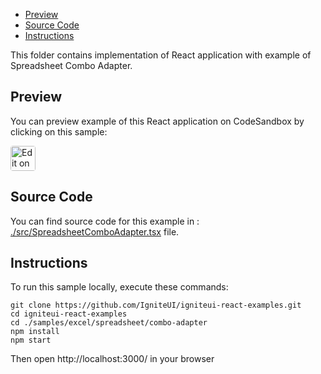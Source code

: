 <!-- NOTE: do not change this file because it will be auto re-generated from template file: -->
<!-- https://github.com/IgniteUI/igniteui-react-examples/tree/master/templates/sample/ReadMe.md -->

<!-- ## Table of Contents -->
- [Preview](#Preview)
- [Source Code](#Source-Code)
- [Instructions](#Instructions)

This folder contains implementation of React application with example of Spreadsheet Combo Adapter.
<!-- in the Spreadsheet component -->
<!-- [Spreadsheet](https://infragistics.com/Reactsite/components/spreadsheet.html) -->

## Preview

You can preview example of this React application on CodeSandbox by clicking on this sample:

<html lang="en" xmlns="http://www.w3.org/1999/xhtml">
    <body>
        <a target="_blank" href="https://codesandbox.io/s/github/IgniteUI/igniteui-react-examples/tree/master/samples/excel/spreadsheet/combo-adapter?fontsize=14&hidenavigation=1&theme=dark&view=preview&file=/src/SpreadsheetComboAdapter.tsx" rel="noopener noreferrer">
            <img height="40px" style="border-radius: 0.25rem" alt="Edit on CodeSandbox" src="https://static.infragistics.com/xplatform/images/sandbox/code.png"/>
        </a>
        <!-- <a target="_blank"
href="https://codesandbox.io/s/github/IgniteUI/igniteui-react-examples/tree/master/samples/maps/geo-map/binding-csv-points?fontsize=14&hidenavigation=1&theme=dark&view=preview">
            <img alt="Edit Sample" src="https://codesandbox.io/static/img/play-codesandbox.svg"/>
        </a> -->
        <!-- <a target="_blank" style="margin-left: 0.5rem"
href="https://codesandbox.io/embed/github/IgniteUI/igniteui-react-examples/tree/master/samples/excel/spreadsheet/combo-adapter?fontsize=14&hidenavigation=1&theme=dark&view=preview&file=/src/SpreadsheetComboAdapter.tsx">
            <img height="40px" style="border-radius: 5px" alt="View on CodeSandbox" src="https://static.infragistics.com/xplatform/images/sandbox/view.png"/>
        </a> -->
        <!-- <a target="_blank"
href="https://codesandbox.io/embed/github/IgniteUI/igniteui-react-examples/tree/master/samples/maps/geo-map/binding-csv-points?fontsize=14&hidenavigation=1&theme=dark&view=preview">
            <img alt="View on CodeSandbox" src="https://static.infragistics.com/xplatform/images/sandbox/view.png"/>
        </a>
https://codesandbox.io/embed/react-treemap-overview-rtb45
https://codesandbox.io/static/img/play-codesandbox.svg
https://codesandbox.io/embed/react-treemap-overview-rtb45?view=browser -->
    </body>
</html>

<!-- ## Sample Preview -->

<!-- <iframe
  src="https://codesandbox.io/embed/github/IgniteUI/igniteui-react-examples/tree/master/samples/excel/spreadsheet/combo-adapter?fontsize=14&hidenavigation=1&theme=dark&view=preview&file=/src/SpreadsheetComboAdapter.tsx"
  style="width:100%; height:400px; border:0; border-radius: 4px; overflow:hidden;"
  allow="accelerometer; ambient-light-sensor; camera; encrypted-media; geolocation; gyroscope; hid; microphone; midi; payment; usb; vr"
  sandbox="allow-forms allow-modals allow-popups allow-presentation allow-same-origin allow-scripts"
></iframe> -->

## Source Code

You can find source code for this example in :
[./src/SpreadsheetComboAdapter.tsx](./src/SpreadsheetComboAdapter.tsx) file.

<!-- The following section provides source code from:
`./src/SpreadsheetComboAdapter.tsx` file: -->

<!-- ```tsx
import React from 'react';
import { IgrExcelXlsxModule } from 'igniteui-react-excel';
import { IgrExcelCoreModule } from 'igniteui-react-excel';
import { IgrExcelModule } from 'igniteui-react-excel';
import { IgrSpreadsheetModule } from 'igniteui-react-spreadsheet';
import { IgrSpreadsheet } from 'igniteui-react-spreadsheet';
import { IgrSpreadsheetChartAdapterModule } from 'igniteui-react-spreadsheet-chart-adapter';
import { SpreadsheetChartAdapter } from 'igniteui-react-spreadsheet-chart-adapter';
import { AxisGroup, AxisPosition, AxisType, CellReferenceMode,

    ChartType, ChartTitle, FormattedString, Legend,
    LegendPosition, Workbook,
    WorksheetTableColumnArea, WorkbookFormat, XValues } from 'igniteui-react-excel';

IgrExcelCoreModule.register();
IgrExcelModule.register();
IgrExcelXlsxModule.register();
IgrSpreadsheetModule.register();
IgrSpreadsheetChartAdapterModule.register();

export default class SpreadsheetComboAdapter extends React.Component {
    public spreadsheet: IgrSpreadsheet;

    constructor(props: any) {
        super(props);
        this.onSpreadsheetRef = this.onSpreadsheetRef.bind(this);
    }

    public render() {
        return (
            <div className="igContainer">
                <IgrSpreadsheet ref={this.onSpreadsheetRef} height="calc(100% - 25px)" width="100%" />
            </div>
        );
    }

    public onSpreadsheetRef(spreadsheet: IgrSpreadsheet) {
        this.spreadsheet = spreadsheet;
        this.spreadsheet.chartAdapter = new SpreadsheetChartAdapter();

        const wb = new Workbook(WorkbookFormat.Excel2007);

        const ws = wb.worksheets().add("Sheet1");
        ws.getCell("A1").value = "Date";
        ws.getCell("B1").value = "Sold Count";
        ws.getCell("C1").value = "Average Price";
        ws.getCell("A2").value = new Date(2019, 1, 1);
        ws.getCell("B2").value = 275;
        ws.getCell("C2").value = 410;
        ws.getCell("A3").value = new Date(2019, 2, 1);
        ws.getCell("B3").value = 150;
        ws.getCell("C3").value = 450;
        ws.getCell("A4").value = new Date(2019, 3, 1);
        ws.getCell("B4").value = 225;
        ws.getCell("C4").value = 430;
        ws.getCell("A5").value = new Date(2019, 4, 1);
        ws.getCell("B5").value = 275;
        ws.getCell("C5").value = 425;
        ws.getCell("A6").value = new Date(2019, 5, 1);
        ws.getCell("B6").value = 150;
        ws.getCell("C6").value = 410;
        ws.getCell("A7").value = new Date(2019, 6, 1);
        ws.getCell("B7").value = 250;
        ws.getCell("C7").value = 400;
        const tbl = ws.tables().add("A1:C7", true);
        tbl.columns(0).areaFormats(WorksheetTableColumnArea.DataArea).formatString = "mmm yy";

        this.spreadsheet.workbook = wb;

        ws.shapes().addChart(ChartType.Combo, ws.getCell("E1"), {x: 0, y: 0}, ws.getCell("M12"), {x: 100, y: 100}, (chart) => {
            chart.setComboChartSourceData("B1:C7", [ ChartType.ColumnClustered, ChartType.Line ]);
            const axis2 = chart.axisCollection().add(AxisType.Value, AxisGroup.Secondary);
            axis2.position = AxisPosition.Right;
            chart.seriesCollection(1).axisGroup = AxisGroup.Secondary;

            const legend = new Legend();
            legend.position = LegendPosition.Right;
            chart.legend = legend;

            const title: ChartTitle = new ChartTitle();
            title.text = new FormattedString("Combo Chart");
            chart.chartTitle = title;

            chart.seriesCollection(0).xValues = new XValues(ws, "A2:A7", CellReferenceMode.A1);
            chart.seriesCollection(1).xValues = new XValues(ws, "A2:A7", CellReferenceMode.A1);
        });
    }
}

``` -->

## Instructions
To run this sample locally, execute these commands:

```
git clone https://github.com/IgniteUI/igniteui-react-examples.git
cd igniteui-react-examples
cd ./samples/excel/spreadsheet/combo-adapter
npm install
npm start

```

Then open http://localhost:3000/ in your browser

